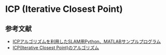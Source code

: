 # ICP (Iterative Closest Point)



## 参考文献
- [ICPアルゴリズムを利用したSLAM用Python、MATLABサンプルプログラム](https://myenigma.hatenablog.com/entry/20140617/1402971928)
- [ICP(Iterative Closest Point)のアルゴリズム](https://kamiyan.hatenablog.jp/entries/2008/11/07)